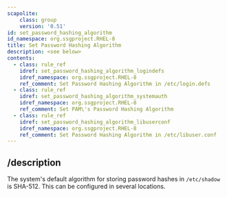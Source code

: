 ```yaml
---
scapolite:
    class: group
    version: '0.51'
id: set_password_hashing_algorithm
id_namespace: org.ssgproject.RHEL-8
title: Set Password Hashing Algorithm
description: <see below>
contents:
  - class: rule_ref
    idref: set_password_hashing_algorithm_logindefs
    idref_namespace: org.ssgproject.RHEL-8
    ref_comment: Set Password Hashing Algorithm in /etc/login.defs
  - class: rule_ref
    idref: set_password_hashing_algorithm_systemauth
    idref_namespace: org.ssgproject.RHEL-8
    ref_comment: Set PAM\'s Password Hashing Algorithm
  - class: rule_ref
    idref: set_password_hashing_algorithm_libuserconf
    idref_namespace: org.ssgproject.RHEL-8
    ref_comment: Set Password Hashing Algorithm in /etc/libuser.conf
---
```



## /description

The
system\'s default algorithm for storing password hashes in `/etc/shadow`
is SHA-512. This can be configured in several locations.
